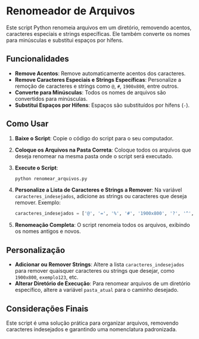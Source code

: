 # Renomeador de Arquivos

Este script Python renomeia arquivos em um diretório, removendo acentos, caracteres especiais e strings específicas. Ele também converte os nomes para minúsculas e substitui espaços por hífens.

## Funcionalidades

- **Remove Acentos**: Remove automaticamente acentos dos caracteres.
- **Remove Caracteres Especiais e Strings Específicas**: Personalize a remoção de caracteres e strings como `@`, `#`, `1900x800`, entre outros.
- **Converte para Minúsculas**: Todos os nomes de arquivos são convertidos para minúsculas.
- **Substitui Espaços por Hífens**: Espaços são substituídos por hífens (`-`).

## Como Usar

1. **Baixe o Script**: Copie o código do script para o seu computador.
2. **Coloque os Arquivos na Pasta Correta**: Coloque todos os arquivos que deseja renomear na mesma pasta onde o script será executado.
3. **Execute o Script**:

    ```bash
    python renomear_arquivos.py
    ```

4. **Personalize a Lista de Caracteres e Strings a Remover**: Na variável `caracteres_indesejados`, adicione as strings ou caracteres que deseja remover. Exemplo:

    ```python
    caracteres_indesejados = ['@', '=', '%', '#', '1900x800', '?', '^', '{', '}', '[', ']', 'exemplo123']
    ```

5. **Renomeação Completa**: O script renomeia todos os arquivos, exibindo os nomes antigos e novos.

## Personalização

- **Adicionar ou Remover Strings**: Altere a lista `caracteres_indesejados` para remover quaisquer caracteres ou strings que desejar, como `1900x800`, `exemplo123`, etc.
- **Alterar Diretório de Execução**: Para renomear arquivos de um diretório específico, altere a variável `pasta_atual` para o caminho desejado.

## Considerações Finais

Este script é uma solução prática para organizar arquivos, removendo caracteres indesejados e garantindo uma nomenclatura padronizada.
